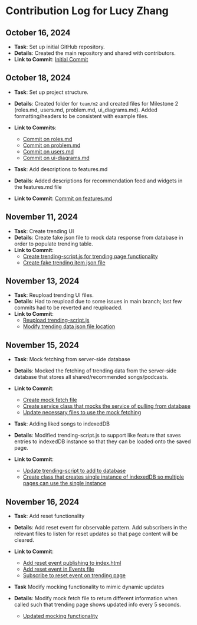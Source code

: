 # Contribution Log for Lucy Zhang 

## October 16, 2024
- **Task**: Set up initial GitHub repository.
- **Details**: Created the main repository and shared with contributors.
- **Link to Commit**: [Initial Commit](https://github.com/lucyzhang04/326Project/commit/ff00ccbc044c06cac789322f558490c04884f5ae)


## October 18, 2024
- **Task**: Set up project structure.
- **Details**: Created folder for `team/m2` and created files for Milestone 2 (roles.md, users.md, problem.md, ui_diagrams.md). Added formatting/headers to be consistent with example files.
- **Link to Commits**:
  - [Commit on roles.md](https://github.com/lucyzhang04/326Project/commit/a55deeed13ca7bef8d79f10a4214d3bb489d4e9d)
  - [Commit on problem.md](https://github.com/lucyzhang04/326Project/commit/f261abc0219c84e9bccad1cbacc9fc068fab217e)
  - [Commit on users.md](https://github.com/lucyzhang04/326Project/commit/da2f2caa7a8801b6d6cee3dcf2034816b9c22d6b)
  - [Commit on ui-diagrams.md](https://github.com/lucyzhang04/326Project/commit/e245f0f5d5b041f939ef059d82b8b5add2eb281c)
 
- **Task**: Add descriptions to features.md
- **Details**: Added descriptions for recommendation feed and widgets in the features.md file
- **Link to Commit**: [Commit on features.md](https://github.com/lucyzhang04/326Project/commit/431b6617e75f72058c958108f6b8096055bb3239)

## November 11, 2024
- **Task**: Create trending UI
- **Details**: Create fake json file to mock data response from database in order to populate trending table.
- **Link to Commit**:
  - [Create trending-script.js for trending page functionality](https://github.com/lucyzhang04/326Project/commit/3858b7908fadfc73f01534aca11e1f637203eff1)
  - [Create fake trending item json file](https://github.com/lucyzhang04/326Project/commit/40fc21867786b5b7f0c55e8db60b10b02ecafcae)
 

## November 13, 2024
- **Task**: Reupload trending UI files.
- **Details**: Had to reupload due to some issues in main branch; last few commits had to be reverted and reuploaded.
- **Link to Commit**:
  - [Reupload trending-script.js](https://github.com/lucyzhang04/326Project/commit/4d76cbb178758e4276efa7a129af7b07ca3fd40b)
  - [Modify trending data json file location](https://github.com/lucyzhang04/326Project/commit/275d06699b09706be6723fdff9295e42176b1e39)

## November 15, 2024
- **Task**: Mock fetching from server-side database
- **Details**: Mocked the fetching of trending data from the server-side database that stores all shared/recommended songs/podcasts.
- **Link to Commit**:
  - [Create mock fetch file](https://github.com/lucyzhang04/326Project/commit/f914d1e9b75108f38bc369ecb875f2ce04171848)
  - [Create service class that mocks the service of pulling from database](https://github.com/lucyzhang04/326Project/commit/07ecd62bbe4ad2f91c74aaf2ebe487f02bd668ed)
  - [Update necessary files to use the mock fetching](https://github.com/lucyzhang04/326Project/commit/169ebd0c2a6af47c2962423a37e4a3d45bec6378)
 
- **Task**: Adding liked songs to indexedDB
- **Details**: Modified trending-script.js to support like feature that saves entries to indexedDB instance so that they can be loaded onto the saved page.
- **Link to Commit**:
  - [Update trending-script to add to database](https://github.com/lucyzhang04/326Project/commit/169ebd0c2a6af47c2962423a37e4a3d45bec6378)
  - [Create class that creates single instance of indexedDB so multiple pages can use the single instance](https://github.com/lucyzhang04/326Project/commit/b56af94c4311bf2cb34c64a71db0bd5da4a5d001)

## November 16, 2024
- **Task**: Add reset functionality
- **Details**: Add reset event for observable pattern. Add subscribers in the relevant files to listen for reset updates so that page content will be cleared.
- **Link to Commit**:
  - [Add reset event publishing to index.html](https://github.com/lucyzhang04/326Project/commit/3d5a2309c0992c2060fba5f0c2d0d1ec489eb79e)
  - [Add reset event in Events file](https://github.com/lucyzhang04/326Project/commit/a13c5deb4e1f737052e31f8e53b394e2695200da)
  - [Subscribe to reset event on trending page](https://github.com/lucyzhang04/326Project/commit/945227aec76fcdd86ea0996bd17a7204e2630720)
 
- **Task** Modify mocking functionality to mimic dynamic updates
- **Details**: Modify mock fetch file to return different information when called such that trending page shows updated info every 5 seconds.
  - [Updated mocking functionality](https://github.com/lucyzhang04/326Project/commit/e43f0651baf936aa57a0265118031ae4bb98d284)
